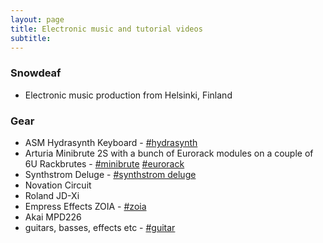 ```yaml
---
layout: page
title: Electronic music and tutorial videos
subtitle:
---
```


### Snowdeaf

- Electronic music production from Helsinki, Finland

### Gear

- ASM Hydrasynth Keyboard - [#hydrasynth](/tags#hydrasynth)
- Arturia Minibrute 2S with a bunch of Eurorack modules on a couple of 6U Rackbrutes - [#minibrute](/tags#minibrute) [#eurorack](/tags#eurorack)
- Synthstrom Deluge - [#synthstrom deluge](/tags#synthstrom-deluge)
- Novation Circuit
- Roland JD-Xi
- Empress Effects ZOIA - [#zoia](/tags#zoia)
- Akai MPD226
- guitars, basses, effects etc - [#guitar](/tags#guitar)
